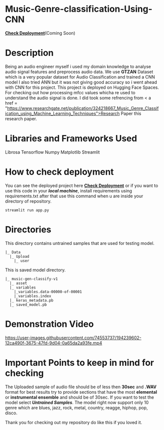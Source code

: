 # Music-Genre-classification-Using-CNN

<a href= '#'>**Check Deployment**</a>(Coming Soon)

# Description
Being an audio engineer myself i used my domain knowledge to analyse audio signal features and preprocess audio data. We use **GTZAN** Dataset which is a very popular dataset for Audio Classification and trained a CNN model I also tried ANN but it was not giving good accuracy so i went ahead with CNN for this project. This project is deployed on Hugging Face Spaces. For checking out how processing mfcc values whicha re used to understand the audio signal is done. I did took some refrencing from < a href = "https://www.researchgate.net/publication/324218667_Music_Genre_Classification_using_Machine_Learning_Techniques">Research Paper</a> this research paper.

# Libraries and Frameworks Used
Librosa
Tensorflow 
Numpy
Matplotlib
Streamlit

# How to check deployment
You can see the deployed project here <a href = '#'>**Check Deployment**</a> or if you want to use this code in your ***local machine***, install requirements using requirements.txt after that use this command when u are inside your directory of repository.

```
streamlit run app.py
```

# Directories 

This directory contains untrained samples that are used for testing model.

```
|_ Data
  |_ Upload
    |_ user
```

This is saved model directory.

```
|_ music-gen-classify-v1
  |_ asset
  |_ variables
    |_variables.data-00000-of-00001
    |_variables.index
  |_ keras_metadata.pb
  |_ saved_model.pb
```
# Demonstration Video


https://user-images.githubusercontent.com/74553737/194239602-12ca490f-3675-47fd-9d04-0a65da2a93fe.mp4



# Important Points to keep in mind for checking
The Uploaded sample of audio file should be of less then **30sec** and **.WAV** format for best results try to provide sections that have the most **elemental** or **instrumental ensemble** and should be of 30sec. If you want to test the model select ***Untrained Samples***. The model right now support only 10 genre which are blues, jazz, rock, metal, country, reagge, hiphop, pop, disco.

Thank you for checking out my repository do like this if you loved it.
